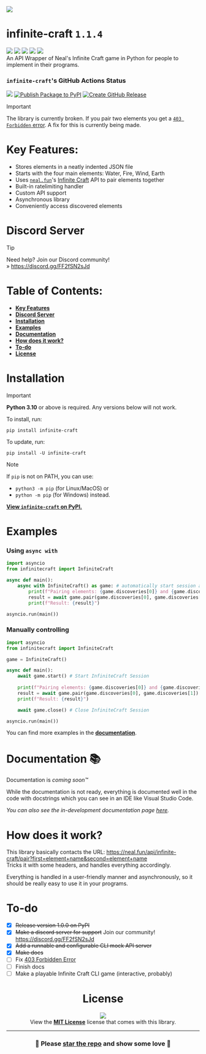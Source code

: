 [![](https://github.com/sqdnoises/infinite-craft/raw/main/docs/.gitbook/assets/cover.png)](https://github.com/sqdnoises/infinite-craft)

# infinite-craft `1.1.4`
[![](https://img.shields.io/badge/infinite--craft_version-1.1.4-red)](https://github.com/sqdnoises/infinite-craft)
[![](https://img.shields.io/pypi/v/infinite-craft.svg)](https://pypi.org/project/infinite-craft/)
[![](https://img.shields.io/pypi/dm/infinite-craft.svg)](https://pypi.org/project/infinite-craft/)
[![](https://img.shields.io/badge/License-MIT-red?labelColor=black)](LICENSE)
[![](https://img.shields.io/badge/Python_Version-3.10_|_3.11_|_3.12-blue)](https://python.org)
\
An API Wrapper of Neal's Infinite Craft game in Python for people to implement in their programs.

### `infinite-craft`'s GitHub Actions Status
[![](https://github.com/sqdnoises/infinite-craft/actions/workflows/pytest.yml/badge.svg)](https://github.com/sqdnoises/infinite-craft/actions/workflows/pytest.yml)
[![Publish Package to PyPI](https://github.com/sqdnoises/infinite-craft/actions/workflows/publish-package-to-pypi.yml/badge.svg)](https://github.com/sqdnoises/infinite-craft/actions/workflows/publish-package-to-pypi.yml)
[![Create GitHub Release](https://github.com/sqdnoises/infinite-craft/actions/workflows/create-github-release.yml/badge.svg)](https://github.com/sqdnoises/infinite-craft/actions/workflows/create-github-release.yml)

> [!IMPORTANT]  
> The library is currently broken. If you pair two elements you get a [`403 Forbidden` error](https://github.com/sqdnoises/infinite-craft/issues/2). A fix for this is currently being made.

# Key Features:
- Stores elements in a neatly indented JSON file
- Starts with the four main elements: Water, Fire, Wind, Earth
- Uses [`neal.fun`](https://neal.fun/)'s [Infinite Craft](https://neal.fun/infinite-craft/) API to pair elements together
- Built-in ratelimiting handler
- Custom API support
- Asynchronous library
- Conveniently access discovered elements

# Discord Server
> [!TIP]
> Need help? Join our Discord community!\
» https://discord.gg/FF2fSN2sJd

# Table of Contents:
- **[Key Features](#key-features)**
- **[Discord Server](#discord-server)**
- **[Installation](#installation)**
- **[Examples](#examples)**
- **[Documentation](#documentation-)**
- **[How does it work?](#how-does-it-work)**
- **[To-do](#to-do)**
- **[License](#license)**

# Installation
> [!IMPORTANT]
> **Python 3.10** or above is required. Any versions below will not work.

To install, run:
```
pip install infinite-craft
```

To update, run:
```
pip install -U infinite-craft
```

> [!NOTE]
> If `pip` is not on PATH, you can use:
> - `python3 -m pip` (for Linux/MacOS) or
> - `python -m pip` (for Windows) instead.

[**View `infinite-craft` on PyPI.**](https://pypi.org/project/infinite-craft/)

# Examples
### Using `async with`
```py
import asyncio
from infinitecraft import InfiniteCraft

async def main():
    async with InfiniteCraft() as game: # automatically start session and end session on async with end
        print(f"Pairing elements: {game.discoveries[0]} and {game.discoveries[1]}")
        result = await game.pair(game.discoveries[0], game.discoveries[1]) # Pair Water and Fire
        print(f"Result: {result}")

asyncio.run(main())
```

### Manually controlling
```py
import asyncio
from infinitecraft import InfiniteCraft

game = InfiniteCraft()

async def main():
    await game.start() # Start InfiniteCraft Session
    
    print(f"Pairing elements: {game.discoveries[0]} and {game.discoveries[1]}")
    result = await game.pair(game.discoveries[0], game.discoveries[1]) # Pair Water and Fire
    print(f"Result: {result}")

    await game.close() # Close InfiniteCraft Session

asyncio.run(main())
```

You can find more examples in the **[documentation](#documentation-)**.

# Documentation 📚
Documentation is *coming soon™️*

While the documentation is not ready, everything is documented well in the code with docstrings which you can see in an IDE like Visual Studio Code.

*You can also see the in-development documentation page [here](https://sqdnoises.gitbook.io/infinite-craft).*

# How does it work?
This library basically contacts the URL:
https://neal.fun/api/infinite-craft/pair?first=element+name&second=element+name \
Tricks it with some headers, and handles everything accordingly.

Everything is handled in a user-friendly manner and asynchronously, so it should be really easy to use it in your programs.

# To-do
- [x] ~~Release version 1.0.0 on PyPI~~
- [x] ~~Make a discord server for support~~ Join our community! https://discord.gg/FF2fSN2sJd
- [x] ~~Add a runnable and configurable CLI mock API server~~
- [x] ~~Make docs~~
- [ ] Fix [403 Forbidden Error](https://github.com/sqdnoises/infinite-craft/issues/2)
- [ ] Finish docs
- [ ] Make a playable Infinite Craft CLI game (interactive, probably)

<div align="center">

# License
[![](https://img.shields.io/badge/LICENSE-MIT-red?style=for-the-badge&labelColor=black)](LICENSE)\
View the **[MIT License](LICENSE)** license that comes with this library.

</div>

---

<div align="center">

### 🌟 Please [star the repo](https://github.com/sqdnoises/infinite-craft/stargazers) and show some love 💖

</div>

